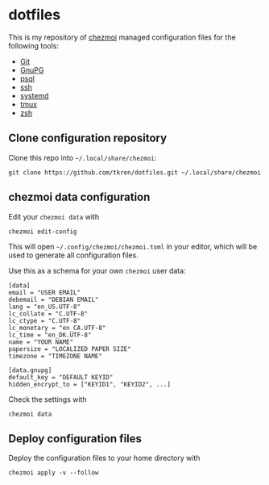 # dotfiles

This is my repository of [chezmoi](https://www.chezmoi.io/) managed
configuration files for the following tools:

- [Git](https://git-scm.com/)
- [GnuPG](https://gnupg.org/)
- [psql](https://www.postgresql.org/docs/current/app-psql.html)
- [ssh](https://openssh.com/)
- [systemd](https://systemd.io/)
- [tmux](https://tmux.github.io/)
- [zsh](https://www.zsh.org/)

## Clone configuration repository

Clone this repo into `~/.local/share/chezmoi`:

```
git clone https://github.com/tkren/dotfiles.git ~/.local/share/chezmoi
```

## chezmoi data configuration

Edit your `chezmoi data` with

```
chezmoi edit-config
```

This will open `~/.config/chezmoi/chezmoi.toml` in your editor, which
will be used to generate all configuration files.

Use this as a schema for your own `chezmoi` user data:

```
[data]
email = "USER EMAIL"
debemail = "DEBIAN EMAIL"
lang = "en_US.UTF-8"
lc_collate = "C.UTF-8"
lc_ctype = "C.UTF-8"
lc_monetary = "en_CA.UTF-8"
lc_time = "en_DK.UTF-8"
name = "YOUR NAME"
papersize = "LOCALIZED PAPER SIZE"
timezone = "TIMEZONE NAME"

[data.gnupg]
default_key = "DEFAULT KEYID"
hidden_encrypt_to = ["KEYID1", "KEYID2", ...]
```

Check the settings with

```
chezmoi data
```


## Deploy configuration files

Deploy the configuration files to your home directory with

```
chezmoi apply -v --follow
```
